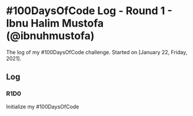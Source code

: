 # #100DaysOfCode Log - Round 1 - Ibnu Halim Mustofa (@ibnuhmustofa)

The log of my #100DaysOfCode challenge. Started on [January 22, Friday, 2021].

## Log

### R1D0
Initialize my #100DaysOfCode

